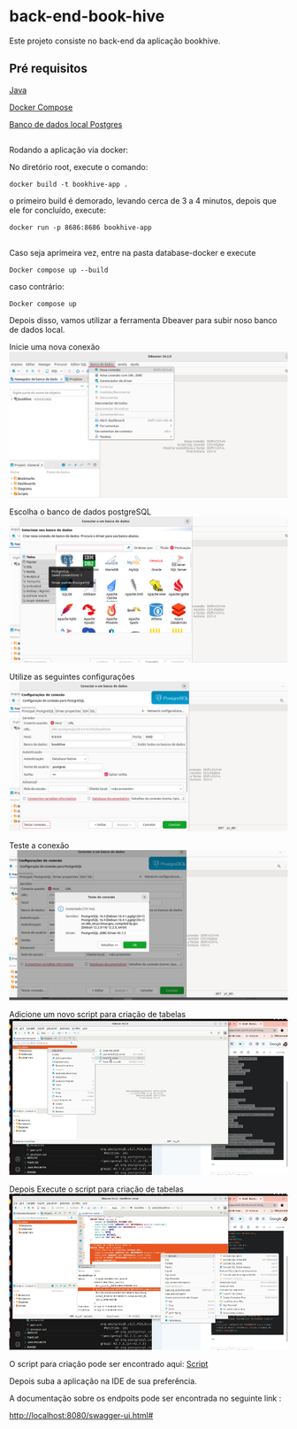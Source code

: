 # back-end-book-hive

Este projeto consiste no back-end da aplicação bookhive.

## Pré requisitos

[Java](https://www.oracle.com/br/java/technologies/downloads/)

[Docker Compose](https://docs.docker.com/compose/)

[Banco de dados local Postgres](https://www.edivaldobrito.com.br/dbeaver-no-ubuntu-e-derivados/)


##
Rodando a aplicação via docker:

No diretório root, execute o comando:

```
docker build -t bookhive-app .
```

o primeiro build é demorado, levando cerca de 3 a 4 minutos, depois que ele for concluído, execute:

```
docker run -p 8686:8686 bookhive-app
```












##

Caso seja aprimeira vez, entre na pasta database-docker e execute

```
Docker compose up --build
```

caso contrário: 

```
Docker compose up
```

Depois disso, vamos utilizar a ferramenta Dbeaver para subir noso banco de dados local. 

Inicie uma nova conexão
![alt text](images-readme/image.png)

Escolha o banco de dados postgreSQL
![alt text](images-readme/image-1.png)

Utilize as seguintes configurações
![alt text](images-readme/image-3.png)

Teste a conexão 
![alt text](images-readme/image-4.png)

Adicione um novo script para criação de tabelas
![alt text](images-readme/image-5.png)

Depois Execute o script para criação de tabelas
![alt text](images-readme/image-6.png)

O script para criação pode ser encontrado aqui:
[Script]()

Depois suba a aplicação na IDE de sua preferência.

A documentação sobre os endpoits pode ser encontrada no seguinte link : 

[http://localhost:8080/swagger-ui.html#](http://localhost:8080/swagger-ui.html#)
